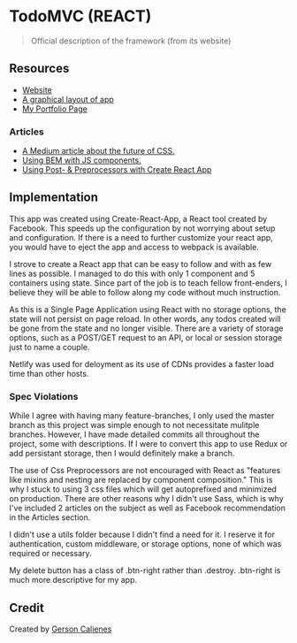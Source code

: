 # TodoMVC (REACT)

> Official description of the framework (from its website)

## Resources

* [Website](https://hardcore-edison-f028d0.netlify.com/)
* [A graphical layout of app](https://drive.google.com/file/d/1Q2XpSoTxfhIKFrJqk5cpOrouLkuD4oxP/view?usp=sharing)
* [My Portfolio Page](https://gcaliene.github.io/Portfolio/)

### Articles

* [A Medium article about the future of CSS.](https://medium.com/@perezpriego7/css-evolution-from-css-sass-bem-css-modules-to-styled-components-d4c1da3a659b)
* [Using BEM with JS components.](https://medium.com/seek-blog/block-element-modifying-your-javascript-components-d7f99fcab52b)
* [Using Post- & Preprocessors with Create React App](https://github.com/facebook/create-react-app/blob/master/packages/react-scripts/template/README.md#adding-a-stylesheet)

## Implementation
This app was created using Create-React-App, a React tool created by Facebook. This speeds up the configuration by not worrying about setup and configuration. If there is a need to further customize your react app, you would have to eject the app and access to webpack is available. 

I strove to create a React app that can be easy to follow and with as few lines as possible. I managed to do this with only 1 component and 5 containers using state. Since part of the job is to teach fellow front-enders, I believe they will be able to follow along my code without much instruction.

As this is a Single Page Application using React with no storage options, the state will not persist on page reload. In other words, any todos created will be gone from the state and no longer visible. There are a variety of storage options, such as a POST/GET request to an API, or local or session storage just to name a couple.

Netlify was used for deloyment as its use of CDNs provides a faster load time than other hosts.

### Spec Violations
While I agree with having many feature-branches, I only used the master branch as this project was simple enough to not necessitate mulitple branches. However, I have made detailed commits all throughout the project, some with descriptions. If I were to convert this app to use Redux or add persistant storage, then I would definitely make a branch. 

The use of Css Preprocessors are not encouraged with React as "features like mixins and nesting are replaced by component composition." This is why I stuck to using 3 css files which will get autoprefixed and minimized on production. There are other reasons why I didn't use Sass, which is why I've included 2 articles on the subject as well as Facebook recommendation in the Articles section.

I didn't use a utils folder because I didn't find a need for it. I reserve it for authentication, custom middleware, or storage options, none of which was required or necessary.

My delete button has a class of .btn-right rather than .destroy. .btn-right is much more descriptive for my app. 

## Credit

Created by [Gerson Calienes](https://gcaliene.github.io/Portfolio/)

